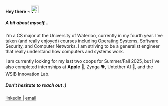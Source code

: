 #### Hey there ~ <img src="https://user-images.githubusercontent.com/1303154/88677602-1635ba80-d120-11ea-84d8-d263ba5fc3c0.gif" width="24px" alt="hi">

##### A bit about myself...
I'm a CS major at the University of Waterloo, currently in my fourth year. I've taken (and really enjoyed) courses including Operating Systems, Software Security, and Computer Networks. I am striving to be a generalist engineer that really understand how computers and systems work.

I am currently looking for my last two coops for Summer/Fall 2025, but I've also completed internships at **Apple** 🍎, Zynga 🐕, Untether AI 🤖, and the WSIB Innovation Lab. 


##### Don't hesitate to reach out :)
<a href="https://www.linkedin.com/in/addisonnn/">
  linkedin
</a>
 | 
<a href="mailto:a344chen@uwaterloo.ca">
  email
</a>


<!---
<details>
<summary>misc. info...</summary>
<p align="left"> <img src="https://komarev.com/ghpvc/?username=addison-ch&label=Profile%20views&color=0e75b6&style=flat" alt="addison-ch" /> </p>
<p><img align="left" src="https://github-readme-stats.vercel.app/api/top-langs?username=addison-ch&show_icons=true&locale=en&layout=compact" alt="addison-ch" /></p>

<p>&nbsp;<img align="center" src="https://github-readme-stats.vercel.app/api?username=addison-ch&show_icons=true&locale=en" alt="addison-ch" /></p>
</details>

--->

